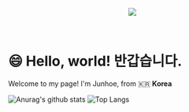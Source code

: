  
<p align='center'>
    <img src="https://capsule-render.vercel.app/api?type=waving&color=auto&height=400&section=header&text=Hello,%20World!&fontSize=90&animation=twinkling&fontAlignY=38&desc=안녕하세요!%20프론트엔드%20개발자%20김준회입니다!&descAlignY=53&descAlign=58"/>
</p>
<br/>

# 😄 Hello, world! 반갑습니다.

Welcome to my page!
I'm Junhoe, from 🇰🇷 **Korea**

![Anurag's github stats](https://github-readme-stats.vercel.app/api?username=KimJunhoe153&height=400&show_icons=true&theme=tokyonight)
![Top Langs](https://github-readme-stats.vercel.app/api/top-langs/?username=KimJunhoe153&height=400layout=compact&theme=tokyonight)
